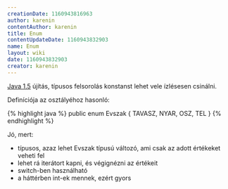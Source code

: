 ```yaml
---
creationDate: 1160943816963 
author: karenin 
contentAuthor: karenin 
title: Enum 
contentUpdateDate: 1160943832903 
name: Enum 
layout: wiki 
date: 1160943832903 
creator: karenin 
---
```

[Java 1.5](java%201.5.html) újítás, típusos felsorolás konstanst lehet vele ízlésesen csinálni.

Definíciója az osztályéhoz hasonló:

{% highlight java %}
public enum Evszak \{
    TAVASZ, NYAR, OSZ, TEL
\}
{% endhighlight %}

Jó, mert:

*   típusos, azaz lehet Evszak típusú változó, ami csak az adott értékeket veheti fel
*   lehet rá iterátort kapni, és végignézni az értékeit
*   switch-ben használható
*   a háttérben int-ek mennek, ezért gyors
